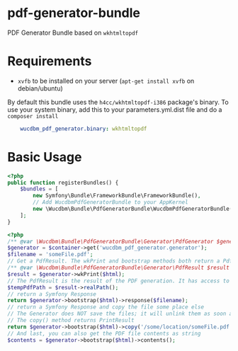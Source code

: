 # pdf-generator-bundle

PDF Generator Bundle based on `wkhtmltopdf`

# Requirements

- `xvfb` to be installed on your server (`apt-get install xvfb` on debian/ubuntu)

By default this bundle uses the `h4cc/wkhtmltopdf-i386` package's binary. 
To use your system binary, add this to your parameters.yml.dist file and do a `composer install`

```yaml
    wucdbm_pdf_generator.binary: wkhtmltopdf
```

# Basic Usage

```php
<?php
public function registerBundles() {
    $bundles = [
        new Symfony\Bundle\FrameworkBundle\FrameworkBundle(),
        // Add WucdbmPdfGeneratorBundle to your AppKernel
        new \Wucdbm\Bundle\PdfGeneratorBundle\WucdbmPdfGeneratorBundle(),
    ];
}

```

```php
<?php 
/** @var \Wucdbm\Bundle\PdfGeneratorBundle\Generator\PdfGenerator $generator */
$generator = $container->get('wucdbm_pdf_generator.generator');
$filename = 'someFile.pdf';
// Get a PdfResult. The wkPrint and bootstrap methods both return a PdfResult
/** @var \Wucdbm\Bundle\PdfGeneratorBundle\Generator\PdfResult $result */
$result = $generator->wkPrint($html);
// The PdfResult is the result of the PDF generation. It has access to the temporary PDF file
$tempPdfPath = $result->realPath();
// return a Symfony Response
return $generator->bootstrap($html)->response($filename);
// return a Symfony Response and copy the file some place else
// The Generator does NOT save the files; it will unlink them as soon as the request is finished
// The copy() method returns PrintResult
return $generator->bootstrap($html)->copy('/some/location/someFile.pdf')->response($filename);
// And last, you can also get the PDF file contents as string
$contents = $generator->bootstrap($html)->contents();
```